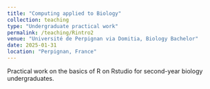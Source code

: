 ```yaml
---
title: "Computing applied to Biology"
collection: teaching
type: "Undergraduate practical work"
permalink: /teaching/Rintro2
venue: "Université de Perpignan via Domitia, Biology Bachelor"
date: 2025-01-31
location: "Perpignan, France"
---
```


Practical work on the basics of R on Rstudio for second-year biology undergraduates.
